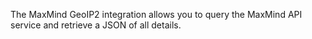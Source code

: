 The MaxMind GeoIP2 integration allows you to query the MaxMind API service and retrieve a JSON of all details.